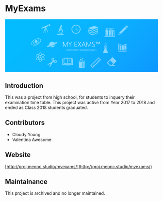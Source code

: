 # MyExams

![Banner](Wuhan/images/banner_new.svg)

## Introduction
This was a project from high school, for students to inquery their examination time table.
This project was active from Year 2017 to 2018 and ended as Class 2018 students graduated.

## Contributors
 - Cloudy Young
 - Valentina Awesome

## Website
[http://proj.meonc.studio/myexams/](http://proj.meonc.studio/myexams/)

## Maintainance

This project is archived and no longer maintained.
